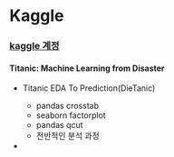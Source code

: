 # Kaggle

### [kaggle 계정](https://www.kaggle.com/sunnight9507)

#### Titanic: Machine Learning from Disaster
- Titanic EDA To Prediction(DieTanic)
  - pandas crosstab
  - seaborn factorplot
  - pandas qcut
  - 전반적인 분석 과정
  
- 
